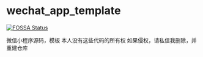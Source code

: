 # wechat_app_template
[![FOSSA Status](https://app.fossa.com/api/projects/git%2Bgithub.com%2Fritaswc%2Fwechat_app_template.svg?type=shield)](https://app.fossa.com/projects/git%2Bgithub.com%2Fritaswc%2Fwechat_app_template?ref=badge_shield)

微信小程序源码，模板
本人没有这些代码的所有权
如果侵权，请私信我删除，并重建仓库

